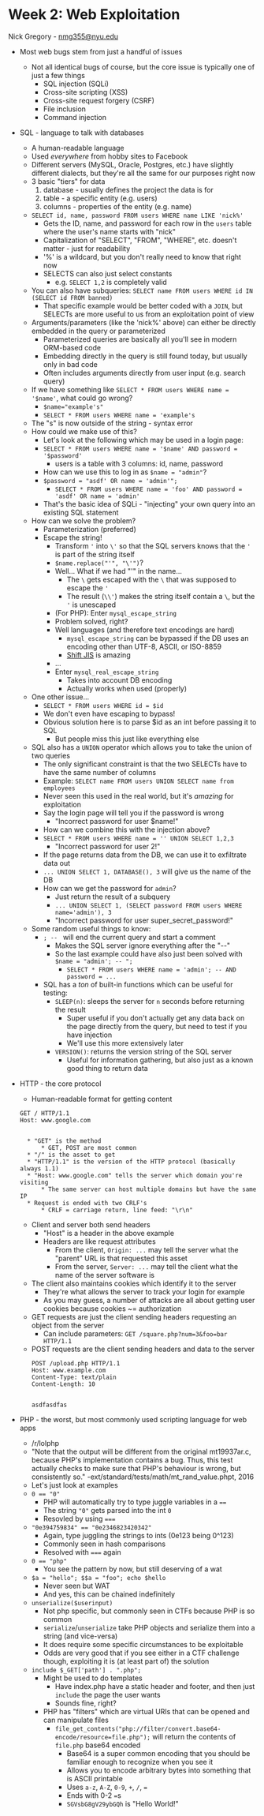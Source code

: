 # Week 2: Web Exploitation

Nick Gregory - nmg355@nyu.edu


* Most web bugs stem from just a handful of issues
    * Not all identical bugs of course, but the core issue is typically one of just a few things
        * SQL injection (SQLi)
        * Cross-site scripting (XSS)
        * Cross-site request forgery (CSRF)
        * File inclusion
        * Command injection


* SQL - language to talk with databases
    * A human-readable language
    * Used _everywhere_ from hobby sites to Facebook
    * Different servers (MySQL, Oracle, Postgres, etc.) have slightly different dialects, but they're all the same for our purposes right now
    * 3 basic "tiers" for data
        1. database - usually defines the project the data is for
        2. table - a specific entity (e.g. users)
        3. columns - properties of the entity (e.g. name)
    * `SELECT id, name, password FROM users WHERE name LIKE 'nick%'`
        * Gets the ID, name, and password for each row in the `users` table where the user's name starts with "nick"
        * Capitalization of "SELECT", "FROM", "WHERE", etc. doesn't matter - just for readability
        * '%' is a wildcard, but you don't really need to know that right now
        * SELECTS can also just select constants
            * e.g. `SELECT 1,2` is completely valid
    * You can also have subqueries: `SELECT name FROM users WHERE id IN (SELECT id FROM banned)`
        * That specific example would be better coded with a `JOIN`, but SELECTs are more useful to us from an exploitation point of view
    * Arguments/parameters (like the 'nick%' above) can either be directly embedded in the query or parameterized
        * Parameterized queries are basically all you'll see in modern ORM-based code
        * Embedding directly in the query is still found today, but usually only in bad code
        * Often includes arguments directly from user input (e.g. search query)
    * If we have something like `SELECT * FROM users WHERE name = '$name'`, what could go wrong?
        * `$name="example's"`
        * `SELECT * FROM users WHERE name = 'example's`
    * The "s" is now outside of the string - syntax error
    * How could we make use of this?
        * Let's look at the following which may be used in a login page:
        * `SELECT * FROM users WHERE name = '$name' AND password = '$password'`
            * users is a table with 3 columns: id, name, password
        * How can we use this to log in as `$name = "admin"`?
        * `$password = "asdf' OR name = 'admin'";`
            * `SELECT * FROM users WHERE name = 'foo' AND password = 'asdf' OR name = 'admin'`
        * That's the basic idea of SQLi - "injecting" your own query into an existing SQL statement
    * How can we solve the problem?
        * Parameterization (preferred)
        * Escape the string!
            * Transform `'` into `\'` so that the SQL servers knows that the `'` is part of the string itself
            * `$name.replace("'", "\'")`?
            * Well... What if we had "\'" in the name...
                * The `\` gets escaped with the `\` that was supposed to escape the `'`
                * The result (`\\'`) makes the string itself contain a `\`, but the `'` is unescaped 
            * (For PHP): Enter `mysql_escape_string`
            * Problem solved, right?
            * Well languages (and therefore text encodings are hard)
                * `mysql_escape_string` can be bypassed if the DB uses an encoding other than UTF-8, ASCII, or ISO-8859
                * [Shift JIS](https://en.wikipedia.org/wiki/Shift_JIS) is amazing
            * ...
            * Enter `mysql_real_escape_string`
                * Takes into account DB encoding
                * Actually works when used (properly)
    * One other issue...
        * `SELECT * FROM users WHERE id = $id`
        * We don't even have escaping to bypass!
        * Obvious solution here is to parse $id as an int before passing it to SQL
            * But people miss this just like everything else
    * SQL also has a `UNION` operator which allows you to take the union of two queries
        * The only significant constraint is that the two SELECTs have to have the same number of columns
        * Example: `SELECT name FROM users UNION SELECT name from employees`
        * Never seen this used in the real world, but it's *amazing* for exploitation
        * Say the login page will tell you if the password is wrong
            * "Incorrect password for user $name!"
        * How can we combine this with the injection above?
        * `SELECT * FROM users WHERE name = '' UNION SELECT 1,2,3`
            * "Incorrect password for user 2!"
        * If the page returns data from the DB, we can use it to exfiltrate data out
        * `... UNION SELECT 1, DATABASE(), 3` will give us the name of the DB
        * How can we get the password for `admin`?
            * Just return the result of a subquery
            * `... UNION SELECT 1, (SELECT password FROM users WHERE name='admin'), 3`
            * "Incorrect password for user super_secret_password!"
    * Some random useful things to know:
        * `; -- ` will end the current query and start a comment
            * Makes the SQL server ignore everything after the "--"
            * So the last example could have also just been solved with `$name = "admin'; -- ";`
                * `SELECT * FROM users WHERE name = 'admin'; -- AND password = ...`
        * SQL has a _ton_ of built-in functions which can be useful for testing:
            * `SLEEP(n)`: sleeps the server for `n` seconds before returning the result
                * Super useful if you don't actually get any data back on the page directly from the query, but need to test if you have injection
                * We'll use this more extensively later
            * `VERSION()`: returns the version string of the SQL server
                * Useful for information gathering, but also just as a known good thing to return data




* HTTP - the core protocol
    * Human-readable format for getting content
    ```
    GET / HTTP/1.1
    Host: www.google.com


    ```
        * "GET" is the method
            * GET, POST are most common
        * "/" is the asset to get
        * "HTTP/1.1" is the version of the HTTP protocol (basically always 1.1)
        * "Host: www.google.com" tells the server which domain you're visiting
            * The same server can host multiple domains but have the same IP
        * Request is ended with two CRLF's
            * CRLF = carriage return, line feed: "\r\n"
    * Client and server both send headers
        * "Host" is a header in the above example
        * Headers are like request attributes
            * From the client, `Origin: ...` may tell the server what the "parent" URL is that requested this asset
            * From the server, `Server: ...` may tell the client what the name of the server software is
    * The client also maintains cookies which identify it to the server
        * They're what allows the server to track your login for example
        * As you may guess, a number of attacks are all about getting user cookies because cookies ~= authorization
    * GET requests are just the client sending headers requesting an object from the server
        * Can include parameters: `GET /square.php?num=3&foo=bar HTTP/1.1`
    * POST requests are the client sending headers and data to the server
        ```
        POST /upload.php HTTP/1.1
        Host: www.example.com
        Content-Type: text/plain
        Content-Length: 10


        asdfasdfas
        ```


* PHP - the worst, but most commonly used scripting language for web apps
    * /r/lolphp
    * "Note that the output will be different from the original mt19937ar.c, because PHP's implementation contains a bug. Thus, this test actually checks to make sure that PHP's behaviour is wrong, but consistently so." -ext/standard/tests/math/mt_rand_value.phpt, 2016
    * Let's just look at examples
    * `0 == "0"`
        * PHP will automatically try to type juggle variables in a `==`
        * The string `"0"` gets parsed into the int `0`
        * Resovled by using `===`
    * `"0e394759834" == "0e2346823420342"`
        * Again, type juggling the strings to ints (0e123 being 0^123)
        * Commonly seen in hash comparisons
        * Resolved with `===` again
    * `0 == "php"`
        * You see the pattern by now, but still deserving of a wat
    * `$a = "hello"; $$a = "foo"; echo $hello`
        * Never seen but WAT
        * And yes, this can be chained indefinitely
    * `unserialize($userinput)`
        * Not php specific, but commonly seen in CTFs because PHP is so common
        * `serialize`/`unserialize` take PHP objects and serialize them into a string (and vice-versa)
        * It does require some specific circumstances to be exploitable
        * Odds are very good that if you see either in a CTF challenge though, exploiting it is (at least part of) the solution
    * `include $_GET['path'] . ".php";`
        * Might be used to do templates
            * Have index.php have a static header and footer, and then just `include` the page the user wants
            * Sounds fine, right?
        * PHP has "filters" which are virtual URIs that can be opened and can manipulate files
            * `file_get_contents("php://filter/convert.base64-encode/resource=file.php");` will return the contents of `file.php` base64 encoded
                * Base64 is a super common encoding that you should be familiar enough to recognize when you see it
                * Allows you to encode arbitrary bytes into something that is ASCII printable
                * Uses `a-z`, `A-Z`, `0-9`, `+`, `/`, `=`
                * Ends with 0-2 `=`s
                * `SGVsbG8gV29ybGQh` is "Hello World!"
